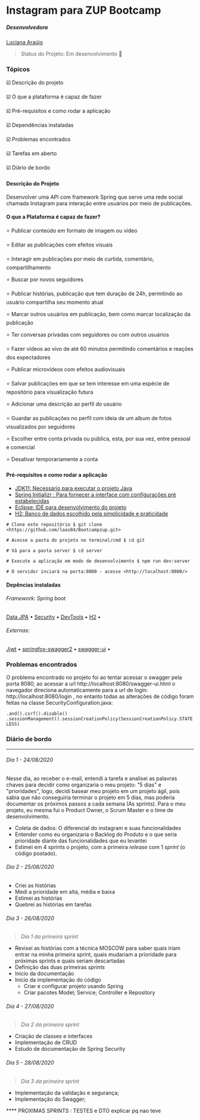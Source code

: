 # Instagram para ZUP Bootcamp

##### Desenvolvedora

[Luciana Araújo](https://github.com/laas84)



> Status do Projeto: Em desenvolvimento 🚧

### Tópicos

:ballot_box_with_check: Descrição do projeto

:ballot_box_with_check:  O que a plataforma é capaz de fazer

:ballot_box_with_check: Pré-requisitos e como rodar a aplicação

:ballot_box_with_check: Dependências instaladas​ 

:ballot_box_with_check: Problemas encontrados​ 

:ballot_box_with_check: ​  Tarefas em aberto

:ballot_box_with_check: Diário de bordo

#### Descrição do Projeto 

Desenvolver uma API com framework Spring que serve uma rede social chamada Instagram para interação entre usuários por meio de publicações.

#### O que a Plataforma é capaz de fazer?  

:star: Publicar conteúdo em formato de imagem ou vídeo

:star: Editar as publicações com efeitos visuais

:star: Interagir em publicações por meio de curtida, comentário, compartilhamento

:star: Buscar por novos seguidores

:star: Publicar histórias, publicação que tem duração de 24h, permitindo ao usuário compartilha seu momento atual

:star: Marcar outros usuários em publicação, bem como marcar localização da publicação

:star: Ter conversas privadas com seguidores ou com outros usuários

:star: Fazer vídeos ao vivo de até 60 minutos permitindo comentários e reações dos expectadores

:star: Publicar microvídeos com efeitos audiovisuais

:star: Salvar publicações em que se tem interesse em uma espécie de repositório para visualização futura

:star: Adicionar uma descrição ao perfil do usuário

:star: Guardar as publicações no perfil com ideia de um album de fotos visualizados por seguidores

:star: Escolher entre conta privada ou pública, esta, por sua vez, entre pessoal e comercial

:star: Desativar temporariamente a conta 



#### Pré-requisitos e como rodar a aplicação

- [JDK11: Necessário para executar o projeto Java](https://www.oracle.com/java/technologies/javase-downloads.html)
- [Spring Initializr : Para fornecer a interface com configurações pré estabelecidas](https://start.spring.io/)
- [Eclipse:  IDE para desenvolvimento do projeto](https://www.eclipse.org/downloads/)
- [H2:  Banco de dados escolhido pela simplicidade e praticidade](https://www.h2database.com)


`` # Clone este repositório $ git clone <https://github.com/laas84/Bootcampzup.git> ``

`` # Acesse a pasta do projeto no terminal/cmd $ cd git `` 

`` # Vá para a pasta server $ cd server ``

`` # Execute a aplicação em modo de desenvolvimento $ npm run dev:server ``

`` # O servidor inciará na porta:8080 - acesse <http://localhost:8080/> ``

#### Depências instaladas

###### Framework: Spring boot

<p align="left">
 <a href="#objetivo">Data JPA</a> •
 <a href="#roadmap">Security</a> • 
 <a href="#tecnologias">DevTools</a> • 
 <a href="#contribuicao">H2</a> • 
 </p>


###### Externas: 

<p align="left">
 <a href="#objetivo">Jjwt</a> •
 <a href="#roadmap">springfox-swagger2</a> • 
 <a href="#tecnologias">swagger-ui</a> • 
 </p>


### Problemas encontrados

O problema encontrado no projeto foi ao tentar acessar o swagger pela porta 8080, ao acessar a url http://localhost:8080/swagger-ui.html o navegador direciona automaticamente para a url de login: http://localhost:8080/login , no entanto todas as alterações de código foram feitas na classe SecurityConfiguration.java: 

`.and().csrf().disable()`
`.sessionManagement().sessionCreationPolicy(SessionCreationPolicy.STATELESS)`


### Diário de bordo

------

###### Dia 1 - 24/08/2020

Nesse dia, ao receber o e-mail, entendi a tarefa e analisei as palavras chaves para decidir como organizaria o meu projeto: "5 dias" e "prioridades", logo, decidi basear meu projeto em um projeto ágil, pois sabia que não conseguiria terminar o projeto em 5 dias, mas poderia documentar os próximos passos a cada semana (As sprints). Para o meu projeto, eu mesma fui o Product Owner, o Scrum Master e o time de desenvolvimento.

- Coleta de dados: O diferencial do instagram e suas funcionalidades
- Entender como eu organizaria o Backlog do Produto e o que seria prioridade diante das funcionalidades que eu levantei
- Estimei em 4 sprints o projeto, com a primeira *release* com 1 *sprint* (o código postado).

###### Dia 2 - 25/08/2020

- Criei as histórias
- Medi a prioridade em alta, média e baixa
- Estimei as histórias
- Quebrei as histórias em tarefas

###### Dia 3 - 26/08/2020

>*Dia 1 da primeira sprint*

- Revisei as histórias com a técnica MOSCOW para saber quais iriam entrar na minha primeira sprint, quais mudariam a prioridade para próximas sprints e quais seriam descartadas
- Definição das duas primeiras *sprints*
- Inicio da documentação
- Início da implementação do código
  - Criar e configurar projeto usando Spring 
  - Criar pacotes Model; Service; Controller e Repository
  
###### Dia 4 - 27/08/2020

>*Dia 2 da primeira sprint*
  - Criação de classes e interfaces
  - Implementação de CRUD
  - Estudo de documentação de Spring Security
  
 ###### Dia 5 - 28/08/2020 
 
 >*Dia 3 da primeira sprint*
  - Implementação da validação e segurança;
  - Implementação do Swagger;

**** PROXIMAS SPRINTS : TESTES e DTO explicar pq nao teve
